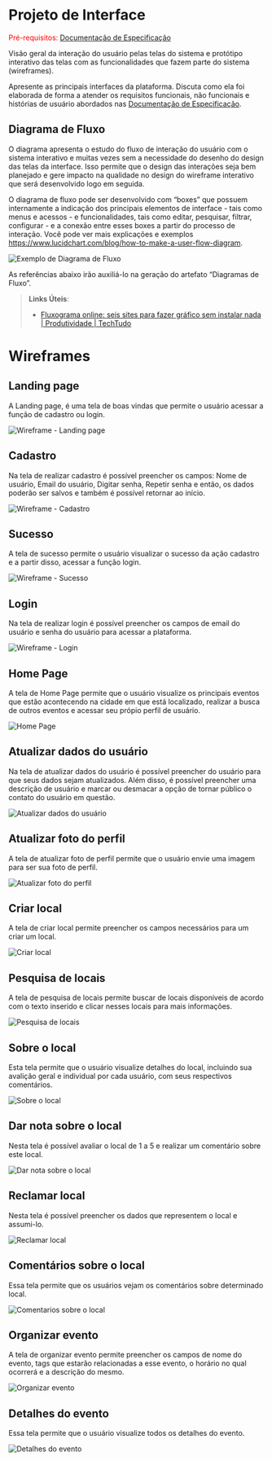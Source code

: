 
# Projeto de Interface

<span style="color:red">Pré-requisitos: <a href="2-Especificação do Projeto.md"> Documentação de Especificação</a></span>

Visão geral da interação do usuário pelas telas do sistema e protótipo interativo das telas com as funcionalidades que fazem parte do sistema (wireframes).

 Apresente as principais interfaces da plataforma. Discuta como ela foi elaborada de forma a atender os requisitos funcionais, não funcionais e histórias de usuário abordados nas <a href="2-Especificação do Projeto.md"> Documentação de Especificação</a>.

## Diagrama de Fluxo

O diagrama apresenta o estudo do fluxo de interação do usuário com o sistema interativo e  muitas vezes sem a necessidade do desenho do design das telas da interface. Isso permite que o design das interações seja bem planejado e gere impacto na qualidade no design do wireframe interativo que será desenvolvido logo em seguida.

O diagrama de fluxo pode ser desenvolvido com “boxes” que possuem internamente a indicação dos principais elementos de interface - tais como menus e acessos - e funcionalidades, tais como editar, pesquisar, filtrar, configurar - e a conexão entre esses boxes a partir do processo de interação. Você pode ver mais explicações e exemplos https://www.lucidchart.com/blog/how-to-make-a-user-flow-diagram.

![Exemplo de Diagrama de Fluxo](img/diagramafluxo2.jpg)

As referências abaixo irão auxiliá-lo na geração do artefato “Diagramas de Fluxo”.

> **Links Úteis**:
> - [Fluxograma online: seis sites para fazer gráfico sem instalar nada | Produtividade | TechTudo](https://www.techtudo.com.br/listas/2019/03/fluxograma-online-seis-sites-para-fazer-grafico-sem-instalar-nada.ghtml)

# Wireframes

## Landing page
A Landing page, é uma tela de boas vindas que permite o usuário acessar a função de cadastro ou login.

![Wireframe - Landing page](wireframes/Wireframe%20-%20Landing%20page.png)

## Cadastro
Na tela de realizar cadastro é possível preencher os campos: Nome de usuário, Email do usuário, Digitar senha, Repetir senha e então, os dados poderão ser salvos e também é possível retornar ao início. 

![Wireframe - Cadastro](wireframes/Wireframe%20-%20Cadastro.png)

## Sucesso
A tela de sucesso permite o usuário visualizar o sucesso da ação cadastro e a partir disso, acessar a função login.

![Wireframe - Sucesso](wireframes/Wireframe%20-%20Sucesso.png)

## Login
Na tela de realizar login é possível preencher os campos de email do usuário e senha do usuário para acessar a plataforma.

![Wireframe - Login](wireframes/Wireframe%20-%20Login.png)

## Home Page
A tela de Home Page permite que o usuário visualize os principais eventos que estão acontecendo na cidade em que está localizado, realizar a busca de outros eventos e acessar seu própio perfil de usuário.

![Home Page](wireframes/Home%20page.png)

## Atualizar dados do usuário
Na tela de atualizar dados do usuário é possível preencher do usuário para que seus dados sejam atualizados. Além disso, é possível preencher uma descrição de usuário e marcar ou desmacar a opção de tornar público o contato do usuário em questão.

![Atualizar dados do usuário](wireframes/Atualizar%20dados%20do%20usu%C3%A1rio.png)

## Atualizar foto do perfil
A tela de atualizar foto de perfil permite que o usuário envie uma imagem para ser sua foto de perfil.

![Atualizar foto do perfil](wireframes/Atualizar%20foto%20do%20perfil.png)

## Criar local
A tela de criar local permite preencher os campos necessários para um criar um local.

![Criar local](wireframes/Criar%20local.png)

## Pesquisa de locais
A tela de pesquisa de locais permite buscar de locais disponíveis de acordo com o texto inserido e clicar nesses locais para mais informações.

![Pesquisa de locais](wireframes/Pesquisa%20de%20locais.png)

## Sobre o local
Esta tela permite que o usuário visualize detalhes do local, incluindo sua avalição geral e individual por cada usuário, com seus respectivos comentários.

![Sobre o local](wireframes/Sobre%20o%20local.png)

## Dar nota sobre o local
Nesta tela é possível avaliar o local de 1 a 5 e realizar um comentário sobre este local.

![Dar nota sobre o local](wireframes/Dar%20nota%20sobre%20o%20local.png)

## Reclamar local
Nesta tela é possível preencher os dados que representem o local e assumi-lo.

![Reclamar local](wireframes/Reclamar%20local.png)

## Comentários sobre o local
Essa tela permite que os usuários vejam os comentários sobre determinado local.

![Comentarios sobre o local](wireframes/Comentarios%20sobre%20o%20local.png)

## Organizar evento
A tela de organizar evento permite preencher os campos de nome do evento, tags que estarão relacionadas a esse evento, o horário no qual ocorrerá e a descrição do mesmo.

![Organizar evento](wireframes/Organizar%20evento.png)

## Detalhes do evento
Essa tela permite que o usuário visualize todos os detalhes do evento.

![Detalhes do evento](wireframes/Detalhes%20do%20evento.png)